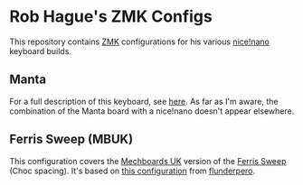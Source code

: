 # Rob Hague's ZMK Configs

This repository contains
[ZMK](https://zmk.dev) configurations for his various [nice!nano](https://nicekeyboards.com/nice-nano/) keyboard builds.

## Manta

For a full description of this keyboard, see [here](https://rob.rho.org.uk/2022/05/oops_i_did_it_again.html). As far as I'm aware, the combination of the Manta board with a nice!nano doesn't appear elsewhere.

## Ferris Sweep (MBUK)

This configuration covers the [Mechboards UK](https://mechboards.co.uk/products/ferris-sweep-kit?variant=41437490544845) version of the [Ferris Sweep](https://github.com/davidphilipbarr/Sweep) (Choc spacing). It's based on [this configuration](https://github.com/flunderpero/ferris-zmk/tree/main) from [flunderpero](https://github.com/flunderpero).
